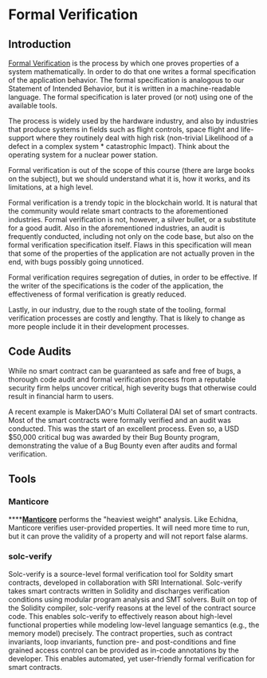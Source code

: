 # Formal Verification

## Introduction

[Formal Verification](../../auditing-process.md#formal-verification) is the process by which one proves properties of a system mathematically. In order to do that one writes a formal specification of the application behavior. The formal specification is analogous to our Statement of Intended Behavior, but it is written in a machine-readable language. The formal specification is later proved (or not) using one of the available tools.

The process is widely used by the hardware industry, and also by industries that produce systems in fields such as flight controls, space flight and life-support where they routinely deal with high risk (non-trivial Likelihood of a defect in a complex system \* catastrophic Impact). Think about the operating system for a nuclear power station.

Formal verification is out of the scope of this course (there are large books on the subject), but we should understand what it is, how it works, and its limitations, at a high level.

Formal verification is a trendy topic in the blockchain world. It is natural that the community would relate smart contracts to the aforementioned industries. Formal verification is not, however, a silver bullet, or a substitute for a good audit. Also in the aforementioned industries, an audit is frequently conducted, including not only on the code base, but also on the formal verification specification itself. Flaws in this specification will mean that some of the properties of the application are not actually proven in the end, with bugs possibly going unnoticed.

Formal verification requires segregation of duties, in order to be effective. If the writer of the specifications is the coder of the application, the effectiveness of formal verification is greatly reduced.

Lastly, in our industry, due to the rough state of the tooling, formal verification processes are costly and lengthy. That is likely to change as more people include it in their development processes.

## Code Audits

While no smart contract can be guaranteed as safe and free of bugs, a thorough code audit and formal verification process from a reputable security firm helps uncover critical, high severity bugs that otherwise could result in financial harm to users.

A recent example is MakerDAO's Multi Collateral DAI set of smart contracts. Most of the smart contracts were formally verified and an audit was conducted. This was the start of an excellent process. Even so, a USD $50,000 critical bug was awarded by their Bug Bounty program, demonstrating the value of a Bug Bounty even after audits and formal verification.

## Tools

### Manticore

****[**Manticore**](https://github.com/crytic/building-secure-contracts/tree/master/program-analysis/manticore) performs the "heaviest weight" analysis. Like Echidna, Manticore verifies user-provided properties. It will need more time to run, but it can prove the validity of a property and will not report false alarms.

### solc-verify

Solc-verify is a source-level formal verification tool for Soldity smart contracts, developed in collaboration with SRI International. Solc-verify takes smart contracts written in Solidity and discharges verification conditions using modular program analysis and SMT solvers. Built on top of the Solidity compiler, solc-verify reasons at the level of the contract source code. This enables solc-verify to effectively reason about high-level functional properties while modeling low-level language semantics (e.g., the memory model) precisely. The contract properties, such as contract invariants, loop invariants, function pre- and post-conditions and fine grained access control can be provided as in-code annotations by the developer. This enables automated, yet user-friendly formal verification for smart contracts.
